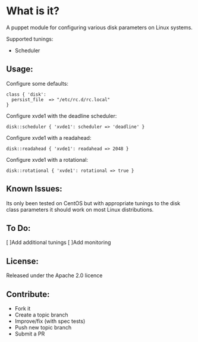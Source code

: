 What is it?
===========

A puppet module for configuring various disk parameters on Linux systems.

Supported tunings:

* Scheduler


Usage:
------

Configure some defaults:

```puppet
class { 'disk':
  persist_file  => "/etc/rc.d/rc.local"
}
```

Configure xvde1 with the deadline scheduler:
```puppet
disk::scheduler { 'xvde1': scheduler => 'deadline' }
```

Configure xvde1 with a readahead:
```puppet
disk::readahead { 'xvde1': readahead => 2048 }
```

Configure xvde1 with a rotational:
```puppet
disk::rotational { 'xvde1': rotational => true }
```

Known Issues:
-------------

Its only been tested on CentOS but with appropriate tunings to the 
disk class parameters it should work on most Linux distributions.


To Do:
------

[ ]Add additional tunings
[ ]Add monitoring


License:
--------

Released under the Apache 2.0 licence


Contribute:
-----------
* Fork it
* Create a topic branch
* Improve/fix (with spec tests)
* Push new topic branch
* Submit a PR
